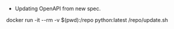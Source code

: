 * Updating OpenAPI from new spec.

docker run -it --rm -v $(pwd):/repo python:latest /repo/update.sh

